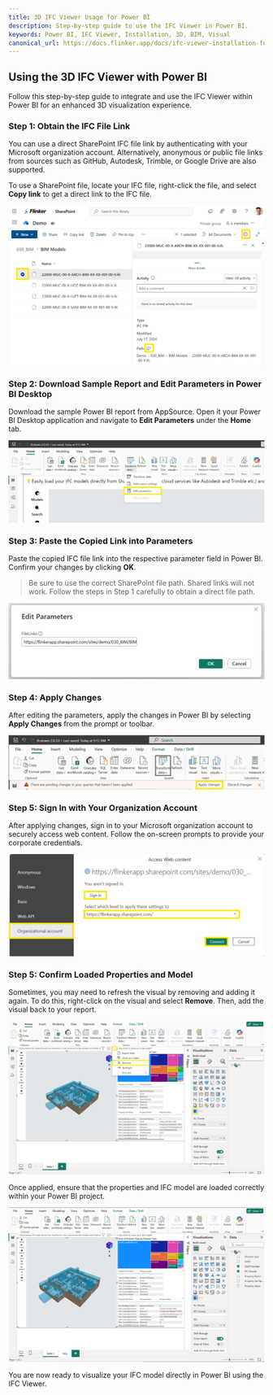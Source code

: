 ```yaml
---
title: 3D IFC Viewer Usage for Power BI
description: Step-by-step guide to use the IFC Viewer in Power BI.
keywords: Power BI, IFC Viewer, Installation, 3D, BIM, Visual
canonical_url: https://docs.flinker.app/docs/ifc-viewer-installation-for-power-bi.html
---
```


## Using the 3D IFC Viewer with Power BI

Follow this step-by-step guide to integrate and use the IFC Viewer within Power BI for an enhanced 3D visualization experience.

### Step 1: Obtain the IFC File Link

You can use a direct SharePoint IFC file link by authenticating with your Microsoft organization account. Alternatively, anonymous or public file links from sources such as GitHub, Autodesk, Trimble, or Google Drive are also supported.

To use a SharePoint file, locate your IFC file, right-click the file, and select **Copy link** to get a direct link to the IFC file.

![Copy Direct Link of SharePoint IFC File](/_media/copy-direct-link-of-sharepoint-ifc-file.png)

### Step 2: Download Sample Report and Edit Parameters in Power BI Desktop

Download the sample Power BI report from AppSource. Open it your Power BI Desktop application and navigate to **Edit Parameters** under the **Home** tab.

![Power BI Desktop - Edit Parameters](/_media/power-bi-desktop-app-edit-parameters.png)

### Step 3: Paste the Copied Link into Parameters

Paste the copied IFC file link into the respective parameter field in Power BI. Confirm your changes by clicking **OK**.

> Be sure to use the correct SharePoint file path. Shared links will not work. Follow the steps in Step 1 carefully to obtain a direct file path.

![Edit Parameters and Paste File Link](/_media/power-bi-desktop-app-edit-parameters-and-paste-file-link.png)

### Step 4: Apply Changes

After editing the parameters, apply the changes in Power BI by selecting **Apply Changes** from the prompt or toolbar.

![Apply Changes in Power BI Desktop](/_media/power-bi-desktop-app-apply-changes.png)

### Step 5: Sign In with Your Organization Account

After applying changes, sign in to your Microsoft organization account to securely access web content. Follow the on-screen prompts to provide your corporate credentials.

![Sign In with Your Organization Account](/_media/powerbi-signin-with-your-org-account-and-access-web-content.png)

### Step 5: Confirm Loaded Properties and Model

Sometimes, you may need to refresh the visual by removing and adding it again. To do this, right-click on the visual and select **Remove**. Then, add the visual back to your report.

![Remove and Add Visual in Power BI Desktop](/_media/power-bi-desktop-app-remove-and-add-visual.png)

Once applied, ensure that the properties and IFC model are loaded correctly within your Power BI project.

![Loaded Properties and IFC Model](/_media/power-bi-desktop-app-loaded-properties-and-model.png)

You are now ready to visualize your IFC model directly in Power BI using the IFC Viewer.

